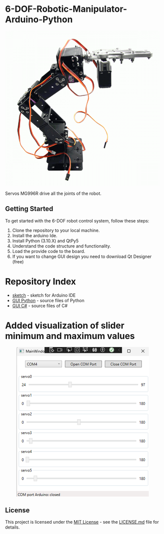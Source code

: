 # 6-DOF-Robotic-Manipulator-Arduino-Python
<p align="center">
  <img src="Robot-6-DOF-Arm-Mechanical-Robotic-Arm.png"  />
</p>

Servos MG996R drive all the joints of the robot.

## Getting Started

To get started with the 6-DOF robot control system, follow these steps:

1. Clone the repository to your local machine.
2. Install the arduino Ide.
3. Install Python (3.10.X) and QtPy5
4. Understand the code structure and functionality.
5. Load the provide code to the board.
6. If you want to change GUI design you need to download Qt Designer (free)

# Repository Index
* [sketch](https://github.com/karelkalata/6-DOF-Robotic-Manipulator-Arduino-Python/tree/main/Arduino) - sketch for Arduino IDE
* [GUI Python](https://github.com/karelkalata/6-DOF-Robotic-Manipulator-Arduino-Python/tree/main/Python) - source files of Python
* [GUI C#](https://github.com/karelkalata/6-DOF-Robotic-Manipulator-Arduino-Python/tree/main/CSharp) - source files of C#

# Added visualization of slider minimum and maximum values
<p align="center">
  <img src="CSharp/GUI_csharp.png"  />
</p>

## License

This project is licensed under the [MIT License](LICENSE.md) - see the [LICENSE.md](LICENSE.md) file for details.